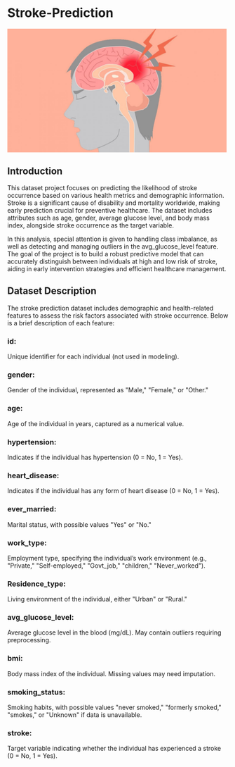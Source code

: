 # Stroke-Prediction
<img align="center" alt="Stroke" width="500" src="https://github.com/sanketpatil51/Stroke-Prediction/blob/main/stroke.jpg" >

## Introduction
This dataset project focuses on predicting the likelihood of stroke occurrence based on various health metrics and demographic information. Stroke is a significant cause of disability and mortality worldwide, making early prediction crucial for preventive healthcare. The dataset includes attributes such as age, gender, average glucose level, and body mass index, alongside stroke occurrence as the target variable.

In this analysis, special attention is given to handling class imbalance, as well as detecting and managing outliers in the avg_glucose_level feature. The goal of the project is to build a robust predictive model that can accurately distinguish between individuals at high and low risk of stroke, aiding in early intervention strategies and efficient healthcare management.

## Dataset Description
The stroke prediction dataset includes demographic and health-related features to assess the risk factors associated with stroke occurrence. Below is a brief description of each feature:
### id: 
Unique identifier for each individual (not used in modeling).
### gender:
Gender of the individual, represented as "Male," "Female," or "Other."
### age: 
Age of the individual in years, captured as a numerical value.
### hypertension: 
Indicates if the individual has hypertension (0 = No, 1 = Yes).
### heart_disease: 
Indicates if the individual has any form of heart disease (0 = No, 1 = Yes).
### ever_married: 
Marital status, with possible values "Yes" or "No."
### work_type:
Employment type, specifying the individual’s work environment (e.g., "Private," "Self-employed," "Govt_job," "children," "Never_worked").
### Residence_type:
Living environment of the individual, either "Urban" or "Rural."
### avg_glucose_level:
Average glucose level in the blood (mg/dL). May contain outliers requiring preprocessing.
### bmi:
Body mass index of the individual. Missing values may need imputation.
### smoking_status: 
Smoking habits, with possible values "never smoked," "formerly smoked," "smokes," or "Unknown" if data is unavailable.
### stroke:
Target variable indicating whether the individual has experienced a stroke (0 = No, 1 = Yes).
